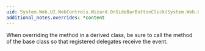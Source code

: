 ```yaml
---
uid: System.Web.UI.WebControls.Wizard.OnSideBarButtonClick(System.Web.UI.WebControls.WizardNavigationEventArgs)
additional_notes.overrides: *content
---
```


<p>When overriding the <xref href="System.Web.UI.WebControls.Wizard.OnSideBarButtonClick(System.Web.UI.WebControls.WizardNavigationEventArgs)"></xref> method in a derived class, be sure to call the <xref href="System.Web.UI.WebControls.Wizard.OnSideBarButtonClick(System.Web.UI.WebControls.WizardNavigationEventArgs)"></xref> method of the base class so that registered delegates receive the event.</p>


